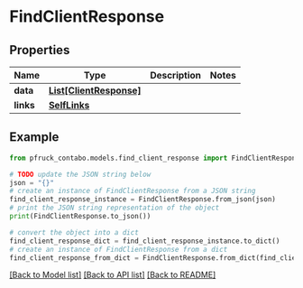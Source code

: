 # FindClientResponse


## Properties

Name | Type | Description | Notes
------------ | ------------- | ------------- | -------------
**data** | [**List[ClientResponse]**](ClientResponse.md) |  | 
**links** | [**SelfLinks**](SelfLinks.md) |  | 

## Example

```python
from pfruck_contabo.models.find_client_response import FindClientResponse

# TODO update the JSON string below
json = "{}"
# create an instance of FindClientResponse from a JSON string
find_client_response_instance = FindClientResponse.from_json(json)
# print the JSON string representation of the object
print(FindClientResponse.to_json())

# convert the object into a dict
find_client_response_dict = find_client_response_instance.to_dict()
# create an instance of FindClientResponse from a dict
find_client_response_from_dict = FindClientResponse.from_dict(find_client_response_dict)
```
[[Back to Model list]](../README.md#documentation-for-models) [[Back to API list]](../README.md#documentation-for-api-endpoints) [[Back to README]](../README.md)


